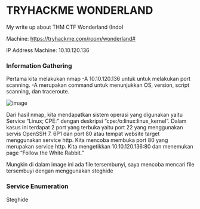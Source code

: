 # TRYHACKME WONDERLAND
My write up about THM CTF Wonderland (Indo)

Machine: https://tryhackme.com/room/wonderland#

IP Address Machine: 10.10.120.136

### Information Gathering
Pertama kita melakukan nmap -A 10.10.120.136 untuk untuk melakukan port scanning. -A merupakan command untuk menunjukkan OS, version, script scanning, dan traceroute.

![image](https://user-images.githubusercontent.com/88881191/218485265-310c0f6c-929c-4f1d-8242-5fedb35aa8d2.png)

Dari hasil nmap, kita mendapatkan sistem operasi yang digunakan yaitu Service “Linux; CPE:” dengan deskripsi “cpe:/o:linux:linux_kernel”. Dalam kasus ini terdapat 2 port yang terbuka yaitu port 22 yang menggunakan servis OpenSSH 7. 6P1 dan port 80 atau tempat website target menggunakan service http. Kita mencoba membuka port 80 yang merupakan service http. Kita mengetikkan 10.10.120.136:80 dan menemukan page “Follow the White Rabbit.”


Mungkin di dalam image ini ada file tersembunyi, saya mencoba mencari file tersembuyi dengan menggunakan steghide

### Service Enumeration
Steghide

